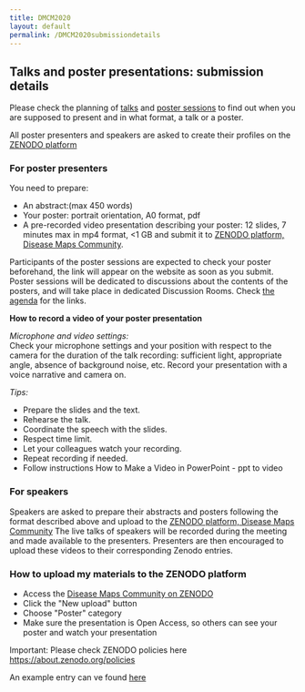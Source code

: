```yaml
---
title: DMCM2020
layout: default
permalink: /DMCM2020submissiondetails
---
```


## Talks and poster presentations: submission details
Please check the planning of [talks](https://disease-maps.org/DMCM2020.html) and [poster sessions](https://disease-maps.org/DMCM2020posters) to find out when you are supposed to present and in what format, a talk or a poster.

All poster presenters and speakers are asked to create their profiles on the [ZENODO platform](https://zenodo.org)

### For poster presenters
You need to prepare:
- An abstract:(max 450 words)
- Your poster: portrait orientation, A0 format, pdf
- A pre-recorded video presentation describing your poster: 12 slides, 7 minutes max in mp4 format, <1 GB
and submit it to [ZENODO platform, Disease Maps Community](https://zenodo.org/communities/disease-maps/?page=1&size=20).

Participants of the poster sessions are expected to check your poster beforehand, the link will appear on the website as soon as you submit. Poster sessions will be dedicated to discussions about the contents of the posters, and will take place in dedicated Discussion Rooms.
Check [the agenda](https://disease-maps.org/DMCM2020posters) for the links.

**How to record a video of your poster presentation**

*Microphone and video settings:*  
Check your microphone settings and your position with respect to the camera for the duration of the talk recording: sufficient light, appropriate angle, absence of background noise, etc. Record your presentation with a voice narrative and camera on.


*Tips:*  
- Prepare the slides and the text.
- Rehearse the talk.
- Coordinate the speech with the slides.
- Respect time limit.
- Let your colleagues watch your recording.
- Repeat recording if needed.
- Follow instructions How to Make a Video in PowerPoint - ppt to video

### For speakers
Speakers are asked to prepare their abstracts and posters following the format described above and upload to the [ZENODO platform, Disease Maps Community](https://zenodo.org/communities/disease-maps/?page=1&size=20) 
The live talks of speakers will be recorded during the meeting and made available to the presenters. Presenters are then encouraged to upload these videos to their corresponding Zenodo entries.

### How to upload my materials to the ZENODO platform
- Access the [Disease Maps Community on ZENODO](https://zenodo.org/communities/disease-maps/?page=1&size=20)
- Click the "New upload" button
- Choose "Poster" category
- Make sure the presentation is Open Access, so others can see your poster and watch your presentation

Important: Please check ZENODO policies here https://about.zenodo.org/policies

An example entry can ve found [here](https://zenodo.org/record/4033071#.X6KOsy9h2JY)




